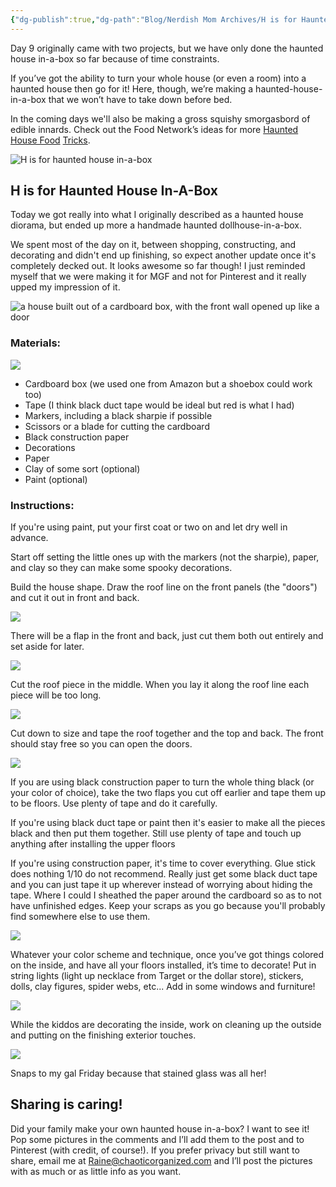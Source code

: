 ```yaml
---
{"dg-publish":true,"dg-path":"Blog/Nerdish Mom Archives/H is for Haunted House.md","permalink":"/blog/nerdish-mom-archives/h-is-for-haunted-house/","title":"H is for Haunted House In-A-Box","tags":["building","crafting","halloween","homeschool","parenting"],"noteIcon":"","created":"2019-10-09","updated":"2023-07-27T19:50:51.000-04:00"}
---
```



Day 9 originally came with two projects, but we have only done the haunted house in-a-box so far because of time constraints.

If you’ve got the ability to turn your whole house (or even a room) into a haunted house then go for it! Here, though, we’re making a haunted-house-in-a-box that we won’t have to take down before bed.

In the coming days we'll also be making a gross squishy smorgasbord of edible innards. Check out the Food Network’s ideas for more [Haunted House Food](https://www.foodnetwork.ca/archives/blog/10-easy-haunted-house-food-tricks/13829/) [Tricks](https://www.foodnetwork.ca/archives/blog/10-easy-haunted-house-food-tricks/13829/).

![H is for haunted house in-a-box](https://i.imgur.com/zFdKofd.png)

## H is for Haunted House In-A-Box

Today we got really into what I originally described as a haunted house diorama, but ended up more a handmade haunted dollhouse-in-a-box.

We spent most of the day on it, between shopping, constructing, and decorating and didn't end up finishing, so expect another update once it's completely decked out. It looks awesome so far though! I just reminded myself that we were making it for MGF and not for Pinterest and it really upped my impression of it.

![a house built out of a cardboard box, with the front wall opened up like a door](https://i.imgur.com/bDhaXH3.jpg)

### Materials:

![](https://i.imgur.com/MXAQzDX.jpg)

- Cardboard box (we used one from Amazon but a shoebox could work too)
- Tape (I think black duct tape would be ideal but red is what I had)
- Markers, including a black sharpie if possible
- Scissors or a blade for cutting the cardboard
- Black construction paper
- Decorations
- Paper
- Clay of some sort (optional)
- Paint (optional)

### Instructions:

If you're using paint, put your first coat or two on and let dry well in advance.

Start off setting the little ones up with the markers (not the sharpie), paper, and clay so they can make some spooky decorations.

Build the house shape. Draw the roof line on the front panels (the "doors") and cut it out in front and back.

![](https://i.imgur.com/ics1PfZ.jpg)

There will be a flap in the front and back, just cut them both out entirely and set aside for later.

![](https://i.imgur.com/K3VR2Ed.jpg)

Cut the roof piece in the middle. When you lay it along the roof line each piece will be too long.

![](https://i.imgur.com/v1zGieL.jpg)

Cut down to size and tape the roof together and the top and back. The front should stay free so you can open the doors.

![](https://i.imgur.com/J3K8DQW.jpg)

If you are using black construction paper to turn the whole thing black (or your color of choice), take the two flaps you cut off earlier and tape them up to be floors. Use plenty of tape and do it carefully.

If you're using black duct tape or paint then it's easier to make all the pieces black and then put them together. Still use plenty of tape and touch up anything after installing the upper floors

If you're using construction paper, it's time to cover everything. Glue stick does nothing 1/10 do not recommend. Really just get some black duct tape and you can just tape it up wherever instead of worrying about hiding the tape. Where I could I sheathed the paper around the cardboard so as to not have unfinished edges. Keep your scraps as you go because you'll probably find somewhere else to use them.

![](https://i.imgur.com/Lp8MCNE.jpg)

Whatever your color scheme and technique, once you’ve got things colored on the inside, and have all your floors installed, it’s time to decorate! Put in string lights (light up necklace from Target or the dollar store), stickers, dolls, clay figures, spider webs, etc... Add in some windows and furniture!

![](https://i.imgur.com/nawGccM.jpg)

While the kiddos are decorating the inside, work on cleaning up the outside and putting on the finishing exterior touches.

![](https://i.imgur.com/4MfEu5X.jpg)

Snaps to my gal Friday because that stained glass was all her!

## Sharing is caring!

Did your family make your own haunted house in-a-box? I want to see it! Pop some pictures in the comments and I’ll add them to the post and to Pinterest (with credit, of course!). If you prefer privacy but still want to share, email me at [Raine@chaoticorganized.com](mailto:raine@chaoticorganized.com) and I’ll post the pictures with as much or as little info as you want.
